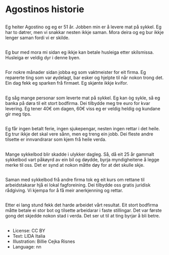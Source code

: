 # Agostinos historie

##
Eg heiter Agostino og eg er 51 år. Jobben min er å levere mat på sykkel. Eg har to døtrer, men vi snakkar nesten ikkje saman. Mora deira og eg bur ikkje lenger saman fordi vi er skilde.

##
Eg bur med mora mi sidan eg ikkje kan betale husleiga etter skilsmissa. Husleiga er veldig dyr i denne byen.

##
For nokre månader sidan jobba eg som vaktmeister for eit firma. Eg reparerte ting som var øydelagt, bar esker og hjelpte til når nokon trong det. Ein dag fekk eg sparken frå firmaet. Eg skjønte ikkje kvifor.

##
Eg såg mange personar som leverte mat på sykkel. Eg kan òg sykle, så eg banka på døra til eit stort bodfirma. Dei tilbydde meg tre euro for kvar levering. Eg tener 40€ om dagen, 60€ viss eg er veldig heldig og kundane gir meg tips.

##
Eg får ingen betalt ferie, ingen sjukepengar, nesten ingen rettar i det heile. Eg trur ikkje det skal vere sånn, men eg treng ein jobb. Dei fleste andre tilsette er innvandrarar som kjem frå heile verda.

##
Mange sykkelbod blir skadde i ulykker dagleg. Så, då eit 25 år gammalt sykkelbod vart påkøyrd av ein bil og døydde, byrja myndigheitene å legge merke til oss. Det er synd at nokon måtte døy for at det skulle skje.

##
Saman med sykkelbod frå andre firma tok eg eit kurs om rettane til arbeidstakarar hjå ei lokal fagforeining. Dei tilbydde oss gratis juridisk rådgiving. Vi kjempa for å få meir anerkjenning og rettar.

##
Etter ei lang stund fekk det harde arbeidet vårt resultat. Eit stort bodfirma måtte betale ei stor bot og tilsette arbeidarar i faste stillingar. Det var første gong det skjedde nokon stad i verda. Det ser ut til at ting byrjar å bli betre.

##
* License: CC BY
* Text: LIDA Italia
* Illustration: Billie Cejka Risnes
* Language: nn
